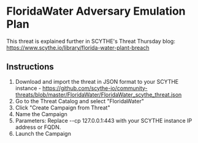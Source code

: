# FloridaWater Adversary Emulation Plan

This threat is explained further in SCYTHE's Threat Thursday blog: https://www.scythe.io/library/florida-water-plant-breach

## Instructions

1. Download and import the threat in JSON format to your SCYTHE instance - https://github.com/scythe-io/community-threats/blob/master/FloridaWater/FloridaWater_scythe_threat.json
2. Go to the Threat Catalog and select "FloridaWater"
3. Click "Create Campaign from Threat"
4. Name the Campaign
5. Parameters: Replace --cp 127.0.0.1:443 with your SCYTHE instance IP address or FQDN.
4. Launch the Campaign
